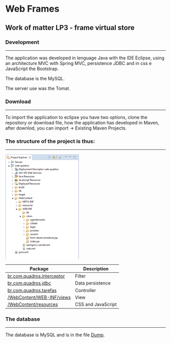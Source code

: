 # Web Frames

## Work of matter LP3 - frame virtual store

### Development
***
The application was developed in lenguage Java with the IDE Eclipse, using an architecture MVC with Spring MVC, persistence JDBC and in css e JavaScript the Bootstrap. 

The database is the MySQL.

The server use was the Tomat.

### Download
***
To import the application to eclipse you have two options, clone the repository or download file, how the application has developed in Maven, after downlod, you can import -> Existing Maven Projects.

### The structure of the project is thus:
***
![web frame structure](img/wq-structure.png)

Package | Description
------------|------------
[br.com.quadros.interceptor](src/br/com/quadros/interceptor)| Filter
[br.com.quadros.jdbc](src/br/com/quadros/jdbc)| Data persistence
[br.com.quadros.tarefas](src/br/com/quadros/tarefas)| Controller
[/WebContent/WEB-INF/views](WebContent/WEB-INF/views)| View
[/WebContent/resources](WebContent/resources)| CSS and JavaScript

### The database
***
The database is MySQL and is in the file [Dump](database/Dump20170216.sql).

